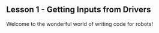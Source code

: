 
## Lesson 1 - Getting Inputs from Drivers

Welcome to the wonderful world of writing code for robots!
